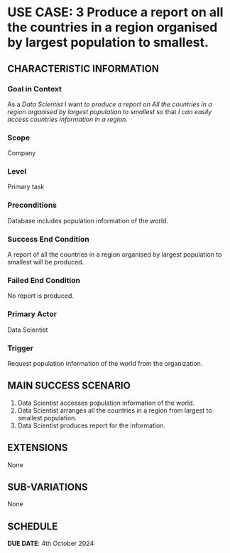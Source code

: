 # USE CASE: 3 Produce a report on all the countries in a region organised by largest population to smallest.

## CHARACTERISTIC INFORMATION

### Goal in Context

As a *Data Scientist* I want *to produce a report on All the countries in a region organised by largest population to smallest* so that *I can easily access countries information in a region.*

### Scope

Company

### Level

Primary task

### Preconditions

Database includes population information of the world.

### Success End Condition

A report of all the countries in a region organised by largest population to smallest will be produced.

### Failed End Condition

No report is produced.

### Primary Actor

Data Scientist

### Trigger

Request population information of the world from the organization.

## MAIN SUCCESS SCENARIO

1. Data Scientist accesses population information of the world.
2. Data Scientist arranges all the countries in a region from largest to smallest population.
3. Data Scientist produces report for the information.

## EXTENSIONS

None

## SUB-VARIATIONS

None

## SCHEDULE

**DUE DATE**: 4th October 2024